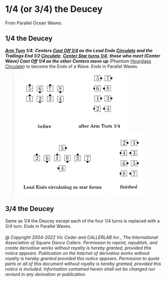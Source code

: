 
# 1/4 (or 3/4) the Deucey

From Parallel Ocean Waves.

## 1/4 the Deucey

***[Arm Turn](../b1/allemande.md) 1/4***;
***Centers [Cast Off 1/4](../ms/cast_off_three_quarters.md)
as the Lead Ends [Circulate](../b1/circulate.md)
and the Trailings End 1/2 [Circulate](../b1/circulate.md)***;
***[Center Star turns 1/4](../b1/star.md)***;
***those who meet (Center Wave) Cast
Off 1/4 as the other Centers move up*** (Phantom
[Hourglass Circulate](../a2/hourglass_circulate.md))
to become the Ends of a Wave. Ends in Parallel
Waves.

> 
> ![alt](1_4_the_deucey-1.png)
> ![alt](1_4_the_deucey-2.png)
> ![alt](1_4_the_deucey-3.png)
> ![alt](1_4_the_deucey-4.png)
> 

## 3/4 the Deucey

Same as 1/4 the Deucey except each of the four 1/4 turns is replaced with a 3/4
turn. Ends in Parallel Waves.

###### @ Copyright 2004-2022 Vic Ceder and CALLERLAB Inc., The International Association of Square Dance Callers. Permission to reprint, republish, and create derivative works without royalty is hereby granted, provided this notice appears. Publication on the Internet of derivative works without royalty is hereby granted provided this notice appears. Permission to quote parts or all of this document without royalty is hereby granted, provided this notice is included. Information contained herein shall not be changed nor revised in any derivation or publication.
